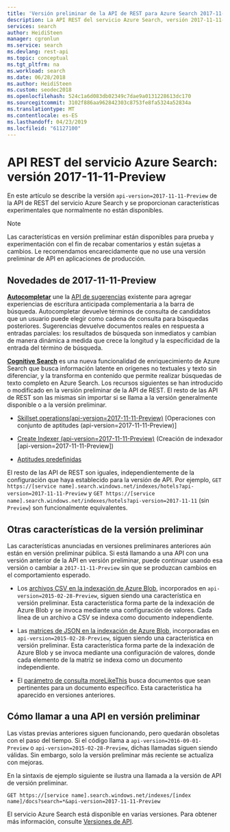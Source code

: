 ```yaml
---
title: 'Versión preliminar de la API de REST para Azure Search 2017-11-11-Preview: Azure Search'
description: La API REST del servicio Azure Search, versión 2017-11-11-Preview incluye características experimentales como búsquedas de sinónimos y moreLikeThis.
services: search
author: HeidiSteen
manager: cgronlun
ms.service: search
ms.devlang: rest-api
ms.topic: conceptual
ms.tgt_pltfrm: na
ms.workload: search
ms.date: 06/28/2018
ms.author: HeidiSteen
ms.custom: seodec2018
ms.openlocfilehash: 524c1a6d083db02349c7dae9a0131228613dc170
ms.sourcegitcommit: 3102f886aa962842303c8753fe8fa5324a52834a
ms.translationtype: MT
ms.contentlocale: es-ES
ms.lasthandoff: 04/23/2019
ms.locfileid: "61127100"
---
```

# <a name="azure-search-service-rest-api-version-2017-11-11-preview"></a>API REST del servicio Azure Search: versión 2017-11-11-Preview
En este artículo se describe la versión `api-version=2017-11-11-Preview` de la API de REST del servicio Azure Search y se proporcionan características experimentales que normalmente no están disponibles.

> [!NOTE]
> Las características en versión preliminar están disponibles para prueba y experimentación con el fin de recabar comentarios y están sujetas a cambios. Le recomendamos encarecidamente que no use una versión preliminar de API en aplicaciones de producción.


## <a name="new-in-2017-11-11-preview"></a>Novedades de 2017-11-11-Preview

[**Autocompletar**](search-autocomplete-tutorial.md) une la [API de sugerencias](https://docs.microsoft.com/rest/api/searchservice/suggestions) existente para agregar experiencias de escritura anticipada complementaria a la barra de búsqueda. Autocompletar devuelve términos de consulta de candidatos que un usuario puede elegir como cadena de consulta para búsquedas posteriores. Sugerencias devuelve documentos reales en respuesta a entradas parciales: los resultados de búsqueda son inmediatos y cambian de manera dinámica a medida que crece la longitud y la especificidad de la entrada del término de búsqueda.

[**Cognitive Search**](cognitive-search-concept-intro.md) es una nueva funcionalidad de enriquecimiento de Azure Search que busca información latente en orígenes no textuales y texto sin diferenciar, y la transforma en contenido que permite realizar búsquedas de texto completo en Azure Search. Los recursos siguientes se han introducido o modificado en la versión preliminar de la API de REST. El resto de las API de REST son las mismas sin importar si se llama a la versión generalmente disponible o a la versión preliminar.

+ [Skillset operations(api-version=2017-11-11-Preview)](https://docs.microsoft.com/rest/api/searchservice/skillset-operations) [Operaciones con conjunto de aptitudes (api-version=2017-11-11-Preview)]

+ [Create Indexer (api-version=2017-11-11-Preview)](https://docs.microsoft.com/rest/api/searchservice/create-indexer) (Creación de indexador [api-version=2017-11-11-Preview])

+ [Aptitudes predefinidas](cognitive-search-predefined-skills.md)

El resto de las API de REST son iguales, independientemente de la configuración que haya establecido para la versión de API. Por ejemplo, `GET https://[service name].search.windows.net/indexes/hotels?api-version=2017-11-11-Preview` y `GET https://[service name].search.windows.net/indexes/hotels?api-version=2017-11-11` (sin `Preview`) son funcionalmente equivalentes.

## <a name="other-preview-features"></a>Otras características de la versión preliminar

Las características anunciadas en versiones preliminares anteriores aún están en versión preliminar pública. Si está llamando a una API con una versión anterior de la API en versión preliminar, puede continuar usando esa versión o cambiar a `2017-11-11-Preview` sin que se produzcan cambios en el comportamiento esperado.

+ Los [archivos CSV en la indexación de Azure Blob](search-howto-index-csv-blobs.md), incorporados en `api-version=2015-02-28-Preview`, siguen siendo una característica en versión preliminar. Esta característica forma parte de la indexación de Azure Blob y se invoca mediante una configuración de valores. Cada línea de un archivo a CSV se indexa como documento independiente.

+ Las [matrices de JSON en la indexación de Azure Blob](search-howto-index-json-blobs.md), incorporadas en `api-version=2015-02-28-Preview`, siguen siendo una característica en versión preliminar. Esta característica forma parte de la indexación de Azure Blob y se invoca mediante una configuración de valores, donde cada elemento de la matriz se indexa como un documento independiente.

+ El [parámetro de consulta moreLikeThis](search-more-like-this.md) busca documentos que sean pertinentes para un documento específico. Esta característica ha aparecido en versiones anteriores. 


## <a name="how-to-call-a-preview-api"></a>Cómo llamar a una API en versión preliminar

Las vistas previas anteriores siguen funcionando, pero quedarán obsoletas con el paso del tiempo. Si el código llama a `api-version=2016-09-01-Preview` o `api-version=2015-02-28-Preview`, dichas llamadas siguen siendo válidas. Sin embargo, solo la versión preliminar más reciente se actualiza con mejoras. 

En la sintaxis de ejemplo siguiente se ilustra una llamada a la versión de API de versión preliminar.

    GET https://[service name].search.windows.net/indexes/[index name]/docs?search=*&api-version=2017-11-11-Preview

El servicio Azure Search está disponible en varias versiones. Para obtener más información, consulte [Versiones de API](search-api-versions.md).
